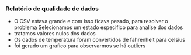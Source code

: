 ### Relatório de qualidade de dados

* O CSV estava grande e com isso ficava pesado, para resolver o problema Selecionamos um estado especifico para analise dos dados
*  tratamos valores nulos dos dados
*  Os dados de temperatura foram convertidos de fahrenheit para celsius
*  foi gerado um grafico para observarmos se há outliers
